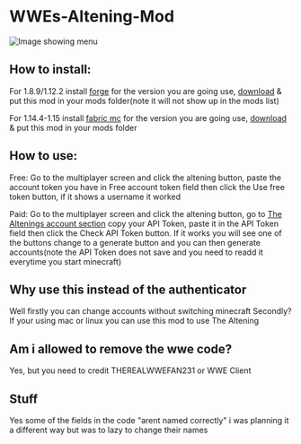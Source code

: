 # WWEs-Altening-Mod
![Image showing menu](https://i.imgur.com/BxNirEP.png)

## How to install:

For 1.8.9/1.12.2 install [forge](https://files.minecraftforge.net/) for the version you are going use, [download](https://github.com/THEREALWWEFAN231/WWEs-Altening-Mod/releases) & put this mod in your mods folder(note it will not show up in the mods list)

For 1.14.4-1.15 install [fabric mc](https://fabricmc.net/use/) for the version you are going use, [download](https://github.com/THEREALWWEFAN231/WWEs-Altening-Mod/releases) & put this mod in your mods folder

## How to use:
Free: Go to the multiplayer screen and click the altening button, paste the account token you have in Free account token field then click the Use free token button, if it shows a username it worked

Paid: Go to the multiplayer screen and click the altening button, go to [The Altenings account section](https://panel.thealtening.com/#account) copy your API Token, paste it in the API Token field then click the Check API Token button. If it works you will see one of the buttons change to a generate button and you can then generate accounts(note the API Token does not save and you need to readd it everytime you start minecraft)

## Why use this instead of the authenticator
Well firstly you can change accounts without switching minecraft
Secondly? If your using mac or linux you can use this mod to use The Altening

## Am i allowed to remove the wwe code?
Yes, but you need to credit THEREALWWEFAN231 or WWE Client

## Stuff
Yes some of the fields in the code "arent named correctly" i was planning it a different way but was to lazy to change their names

